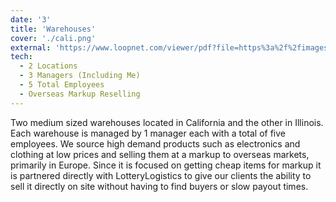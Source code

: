 ```yaml
---
date: '3'
title: 'Warehouses'
cover: './cali.png'
external: 'https://www.loopnet.com/viewer/pdf?file=https%3a%2f%2fimages1.loopnet.com%2fd2%2fEG-xAQaUT_ScWir4CI5MJEou-1vDErMF1rDWLURTgX4%2fHayvenhurst764733AIRDraft.pdf'
tech:
  - 2 Locations
  - 3 Managers (Including Me)
  - 5 Total Employees
  - Overseas Markup Reselling
---
```


Two medium sized warehouses located in California and the other in Illinois. Each warehouse is managed by 1 manager each with a total of five employees. We source high demand products such as electronics and clothing at low prices and selling them at a markup to overseas markets, primarily in Europe. Since it is focused on getting cheap items for markup it is partnered directly with LotteryLogistics to give our clients the ability to sell it directly on site without having to find buyers or slow payout times. 
